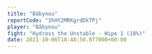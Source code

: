 ```yaml
---
title: "Bãbynou"
reportCode: "3hHY2MRKgrdDkTPj"
player: "Bãbynou"
fight: "Hydross the Unstable - Wipe 1 (18%)"
date: 2021-10-06T18:48:50.877000+00:00
---
```

